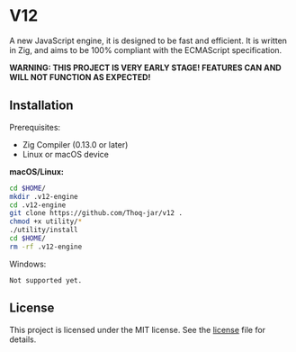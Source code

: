 # V12

A new JavaScript engine, it is designed to be fast and efficient.
It is written in Zig, and aims to be 100% compliant with the ECMAScript specification.

**WARNING: THIS PROJECT IS VERY EARLY STAGE! FEATURES CAN AND WILL NOT FUNCTION AS EXPECTED!**

## Installation
Prerequisites:
- Zig Compiler (0.13.0 or later)
- Linux or macOS device

**macOS/Linux:**
```sh
cd $HOME/
mkdir .v12-engine
cd .v12-engine
git clone https://github.com/Thoq-jar/v12 .
chmod +x utility/*
./utility/install
cd $HOME/
rm -rf .v12-engine
```

Windows:
```
Not supported yet.
```

## License

This project is licensed under the MIT license. See the [license](LICENSE) file for details.
